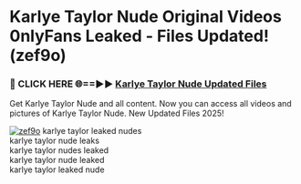 # Karlye Taylor Nude Original Videos 0nlyFans Leaked - Files Updated! (zef9o)

<h3>🔴 CLICK HERE 🌐==►► <a href="https://tinyurl.com/yc6ubb5a" rel="nofollow">Karlye Taylor Nude Updated Files</a></h3>

Get Karlye Taylor Nude and all content. Now you can access all videos and pictures of Karlye Taylor Nude. New Updated Files 2025!

[![zef9o](https://i.imgur.com/7eu0CRL.gif)](https://tinyurl.com/yc6ubb5a)
karlye taylor leaked nudes<br>
karlye taylor nude leaks<br>
karlye taylor nudes leaked<br>
karlye taylor nude leaked<br>
karlye taylor leaked nude